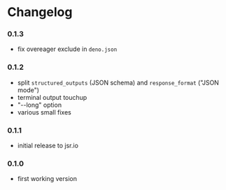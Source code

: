 # Changelog

### 0.1.3

- fix overeager exclude in `deno.json`

### 0.1.2

- split `structured_outputs` (JSON schema) and `response_format` ("JSON mode")
- terminal output touchup
- "--long" option
- various small fixes

### 0.1.1

- initial release to jsr.io

### 0.1.0

- first working version
